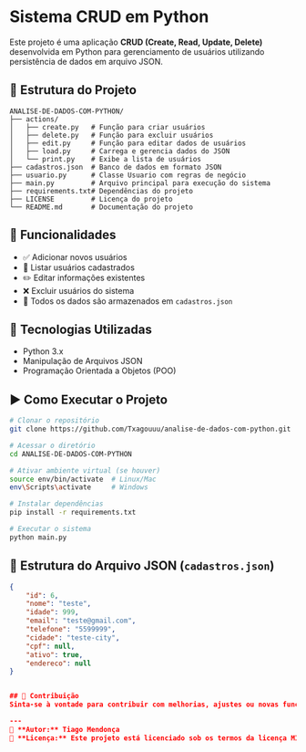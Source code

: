 # Sistema CRUD em Python

Este projeto é uma aplicação **CRUD (Create, Read, Update, Delete)** desenvolvida em Python para gerenciamento de usuários utilizando persistência de dados em arquivo JSON.

## 📁 Estrutura do Projeto
```
ANALISE-DE-DADOS-COM-PYTHON/
├── actions/
│   ├── create.py   # Função para criar usuários
│   ├── delete.py   # Função para excluir usuários
│   ├── edit.py     # Função para editar dados de usuários
│   ├── load.py     # Carrega e gerencia dados do JSON
│   └── print.py    # Exibe a lista de usuários
├── cadastros.json  # Banco de dados em formato JSON
├── usuario.py      # Classe Usuario com regras de negócio
├── main.py         # Arquivo principal para execução do sistema
├── requirements.txt# Dependências do projeto
├── LICENSE         # Licença do projeto
└── README.md       # Documentação do projeto
```

## 🚀 Funcionalidades
- ✅ Adicionar novos usuários
- 📄 Listar usuários cadastrados
- ✏️ Editar informações existentes
- ❌ Excluir usuários do sistema
- 💾 Todos os dados são armazenados em `cadastros.json`

## 🧠 Tecnologias Utilizadas
- Python 3.x
- Manipulação de Arquivos JSON
- Programação Orientada a Objetos (POO)

## ▶️ Como Executar o Projeto
```bash
# Clonar o repositório
git clone https://github.com/Txagouuu/analise-de-dados-com-python.git

# Acessar o diretório
cd ANALISE-DE-DADOS-COM-PYTHON

# Ativar ambiente virtual (se houver)
source env/bin/activate  # Linux/Mac
env\Scripts\activate     # Windows

# Instalar dependências
pip install -r requirements.txt

# Executar o sistema
python main.py
```

## 🔧 Estrutura do Arquivo JSON (`cadastros.json`)
```json
{
    "id": 6,
    "nome": "teste",
    "idade": 999,
    "email": "teste@gmail.com",
    "telefone": "5599999",
    "cidade": "teste-city",
    "cpf": null,
    "ativo": true,
    "endereco": null
}


## 🤝 Contribuição
Sinta-se à vontade para contribuir com melhorias, ajustes ou novas funcionalidades.

---
📌 **Autor:** Tiago Mendonça
📌 **Licença:** Este projeto está licenciado sob os termos da licença MIT.

